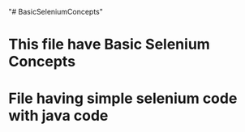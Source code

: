 "# BasicSeleniumConcepts" 
 #  This file have Basic Selenium Concepts
# File having simple selenium code with java code
